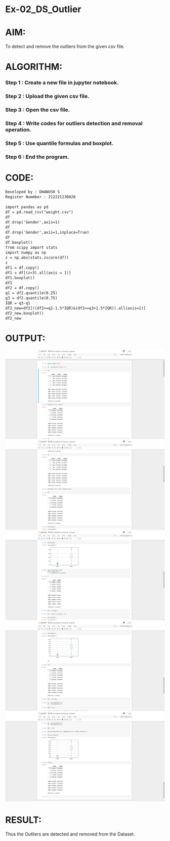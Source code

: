 # Ex-02_DS_Outlier

# AIM:
To detect and remove the outliers from the given csv file.

# ALGORITHM:

### Step 1 : Create a new file in jupyter notebook.

### Step 2 : Upload the given csv file.

### Step 3 : Open the csv file.

### Step 4 : Write codes for outliers detection and removal operation.

### Step 5 : Use quantile formulas and boxplot.

### Step 6 : End the program.

# CODE:
```
Developed by : DHANUSH S
Register Nummber : 212221230020

import pandas as pd
df = pd.read_csv("weight.csv")
df
df.drop('Gender',axis=1)
df
df.drop('Gender',axis=1,inplace=True)
df
df.boxplot()
from scipy import stats
import numpy as np
z = np.abs(stats.zscore(df))
z
df1 = df.copy()
df1 = df[(z<3).all(axis = 1)]
df1.boxplot()
df1
df2 = df.copy()
q1 = df2.quantile(0.25)
q3 = df2.quantile(0.75)
IQR = q3-q1
df2_new=df2[((df2>=q1-1.5*IQR)&(df2<=q3+1.5*IQR)).all(axis=1)]
df2_new.boxplot()
df2_new

```

# OUTPUT:
![gitlogo](dragon-1.png)
![gitlogo](dragon-2.png)
![gitlogo](dragon-3.png)
![gitlogo](dragon-4.png)
![gitlogo](dragon-5.png)

 # RESULT:

Thus the Outliers are detected and removed from the Dataset.
